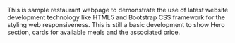 This is sample restaurant webpage to demonstrate the use of latest website development technology like HTML5 and Bootstrap CSS framework for the styling web responsiveness. 
This is still a basic development to show Hero section, cards for available meals and the associated price.
